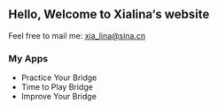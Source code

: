 ## Hello, Welcome to Xialina‘s website

Feel free to mail me: xia_lina@sina.cn

### My Apps

- Practice Your Bridge
- Time to Play Bridge
- Improve Your Bridge

